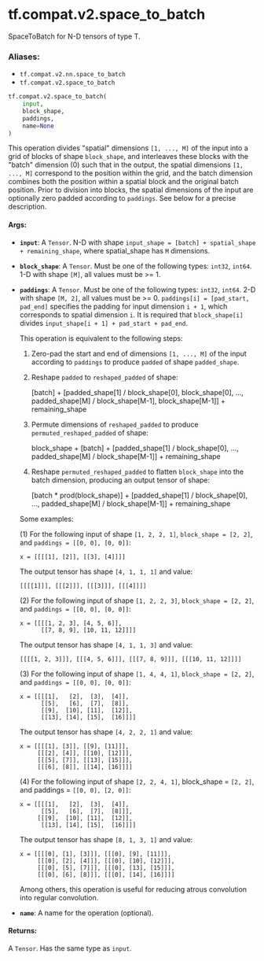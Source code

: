 <div itemscope itemtype="http://developers.google.com/ReferenceObject">
<meta itemprop="name" content="tf.compat.v2.space_to_batch" />
<meta itemprop="path" content="Stable" />
</div>

# tf.compat.v2.space_to_batch

SpaceToBatch for N-D tensors of type T.

### Aliases:

* `tf.compat.v2.nn.space_to_batch`
* `tf.compat.v2.space_to_batch`

``` python
tf.compat.v2.space_to_batch(
    input,
    block_shape,
    paddings,
    name=None
)
```

<!-- Placeholder for "Used in" -->

This operation divides "spatial" dimensions `[1, ..., M]` of the input into a
grid of blocks of shape `block_shape`, and interleaves these blocks with the
"batch" dimension (0) such that in the output, the spatial dimensions
`[1, ..., M]` correspond to the position within the grid, and the batch
dimension combines both the position within a spatial block and the original
batch position.  Prior to division into blocks, the spatial dimensions of the
input are optionally zero padded according to `paddings`.  See below for a
precise description.

#### Args:


* <b>`input`</b>: A `Tensor`.
  N-D with shape `input_shape = [batch] + spatial_shape + remaining_shape`,
  where spatial_shape has `M` dimensions.
* <b>`block_shape`</b>: A `Tensor`. Must be one of the following types: `int32`, `int64`.
  1-D with shape `[M]`, all values must be >= 1.
* <b>`paddings`</b>: A `Tensor`. Must be one of the following types: `int32`, `int64`.
  2-D with shape `[M, 2]`, all values must be >= 0.
    `paddings[i] = [pad_start, pad_end]` specifies the padding for input dimension
    `i + 1`, which corresponds to spatial dimension `i`.  It is required that
    `block_shape[i]` divides `input_shape[i + 1] + pad_start + pad_end`.

  This operation is equivalent to the following steps:

  1. Zero-pad the start and end of dimensions `[1, ..., M]` of the
     input according to `paddings` to produce `padded` of shape `padded_shape`.

  2. Reshape `padded` to `reshaped_padded` of shape:

       [batch] +
       [padded_shape[1] / block_shape[0],
         block_shape[0],
        ...,
        padded_shape[M] / block_shape[M-1],
        block_shape[M-1]] +
       remaining_shape

  3. Permute dimensions of `reshaped_padded` to produce
     `permuted_reshaped_padded` of shape:

       block_shape +
       [batch] +
       [padded_shape[1] / block_shape[0],
        ...,
        padded_shape[M] / block_shape[M-1]] +
       remaining_shape

  4. Reshape `permuted_reshaped_padded` to flatten `block_shape` into the batch
     dimension, producing an output tensor of shape:

       [batch * prod(block_shape)] +
       [padded_shape[1] / block_shape[0],
        ...,
        padded_shape[M] / block_shape[M-1]] +
       remaining_shape

  Some examples:

  (1) For the following input of shape `[1, 2, 2, 1]`, `block_shape = [2, 2]`, and
      `paddings = [[0, 0], [0, 0]]`:

  ```
  x = [[[[1], [2]], [[3], [4]]]]
  ```

  The output tensor has shape `[4, 1, 1, 1]` and value:

  ```
  [[[[1]]], [[[2]]], [[[3]]], [[[4]]]]
  ```

  (2) For the following input of shape `[1, 2, 2, 3]`, `block_shape = [2, 2]`, and
      `paddings = [[0, 0], [0, 0]]`:

  ```
  x = [[[[1, 2, 3], [4, 5, 6]],
        [[7, 8, 9], [10, 11, 12]]]]
  ```

  The output tensor has shape `[4, 1, 1, 3]` and value:

  ```
  [[[[1, 2, 3]]], [[[4, 5, 6]]], [[[7, 8, 9]]], [[[10, 11, 12]]]]
  ```

  (3) For the following input of shape `[1, 4, 4, 1]`, `block_shape = [2, 2]`, and
      `paddings = [[0, 0], [0, 0]]`:

  ```
  x = [[[[1],   [2],  [3],  [4]],
        [[5],   [6],  [7],  [8]],
        [[9],  [10], [11],  [12]],
        [[13], [14], [15],  [16]]]]
  ```

  The output tensor has shape `[4, 2, 2, 1]` and value:

  ```
  x = [[[[1], [3]], [[9], [11]]],
       [[[2], [4]], [[10], [12]]],
       [[[5], [7]], [[13], [15]]],
       [[[6], [8]], [[14], [16]]]]
  ```

  (4) For the following input of shape `[2, 2, 4, 1]`, block_shape = `[2, 2]`, and
      paddings = `[[0, 0], [2, 0]]`:

  ```
  x = [[[[1],   [2],  [3],  [4]],
        [[5],   [6],  [7],  [8]]],
       [[[9],  [10], [11],  [12]],
        [[13], [14], [15],  [16]]]]
  ```

  The output tensor has shape `[8, 1, 3, 1]` and value:

  ```
  x = [[[[0], [1], [3]]], [[[0], [9], [11]]],
       [[[0], [2], [4]]], [[[0], [10], [12]]],
       [[[0], [5], [7]]], [[[0], [13], [15]]],
       [[[0], [6], [8]]], [[[0], [14], [16]]]]
  ```

  Among others, this operation is useful for reducing atrous convolution into
  regular convolution.
* <b>`name`</b>: A name for the operation (optional).


#### Returns:

A `Tensor`. Has the same type as `input`.

